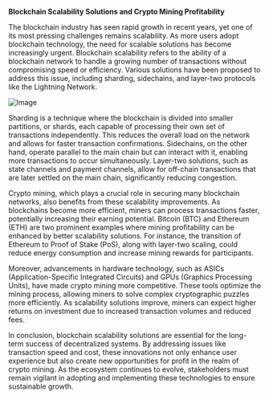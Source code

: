 **Blockchain Scalability Solutions and Crypto Mining Profitability**

The blockchain industry has seen rapid growth in recent years, yet one of its most pressing challenges remains scalability. As more users adopt blockchain technology, the need for scalable solutions has become increasingly urgent. Blockchain scalability refers to the ability of a blockchain network to handle a growing number of transactions without compromising speed or efficiency. Various solutions have been proposed to address this issue, including sharding, sidechains, and layer-two protocols like the Lightning Network.

![Image](https://github.com/user-attachments/assets/31692037-0104-4703-abd1-696b6a7dd41b)

Sharding is a technique where the blockchain is divided into smaller partitions, or shards, each capable of processing their own set of transactions independently. This reduces the overall load on the network and allows for faster transaction confirmations. Sidechains, on the other hand, operate parallel to the main chain but can interact with it, enabling more transactions to occur simultaneously. Layer-two solutions, such as state channels and payment channels, allow for off-chain transactions that are later settled on the main chain, significantly reducing congestion.

Crypto mining, which plays a crucial role in securing many blockchain networks, also benefits from these scalability improvements. As blockchains become more efficient, miners can process transactions faster, potentially increasing their earning potential. Bitcoin (BTC) and Ethereum (ETH) are two prominent examples where mining profitability can be enhanced by better scalability solutions. For instance, the transition of Ethereum to Proof of Stake (PoS), along with layer-two scaling, could reduce energy consumption and increase mining rewards for participants.

Moreover, advancements in hardware technology, such as ASICs (Application-Specific Integrated Circuits) and GPUs (Graphics Processing Units), have made crypto mining more competitive. These tools optimize the mining process, allowing miners to solve complex cryptographic puzzles more efficiently. As scalability solutions improve, miners can expect higher returns on investment due to increased transaction volumes and reduced fees.

In conclusion, blockchain scalability solutions are essential for the long-term success of decentralized systems. By addressing issues like transaction speed and cost, these innovations not only enhance user experience but also create new opportunities for profit in the realm of crypto mining. As the ecosystem continues to evolve, stakeholders must remain vigilant in adopting and implementing these technologies to ensure sustainable growth.